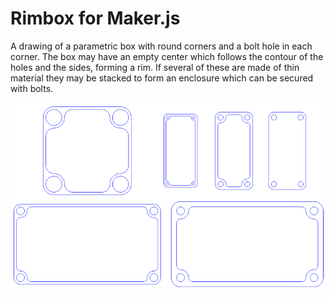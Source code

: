 # Rimbox for Maker.js

A drawing of a parametric box with round corners and a bolt hole in each corner. 
The box may have an empty center which follows the contour of the holes and the sides, forming a rim.
If several of these are made of thin material they may be stacked to form an enclosure which can be secured with bolts.

![sample](sample.png)
